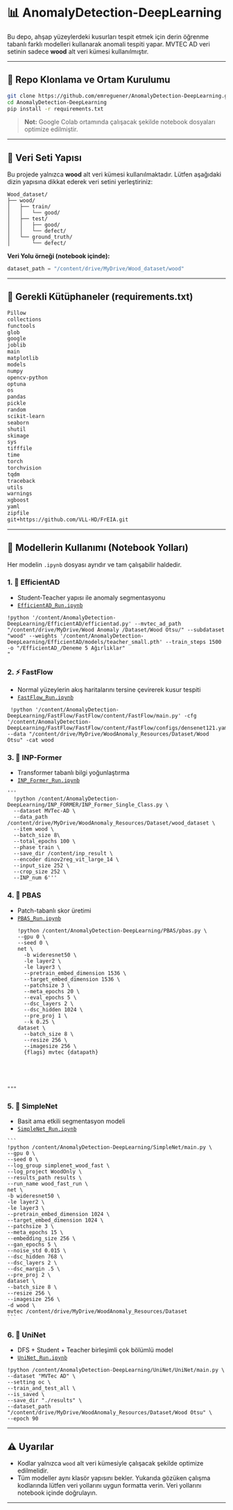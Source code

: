 # 📊 AnomalyDetection-DeepLearning

Bu depo, ahşap yüzeylerdeki kusurları tespit etmek için derin öğrenme tabanlı farklı modelleri kullanarak anomali tespiti yapar. MVTEC AD veri setinin sadece **wood** alt veri kümesi kullanılmıştır.

---

## 🔗 Repo Klonlama ve Ortam Kurulumu

```bash
git clone https://github.com/emreguener/AnomalyDetection-DeepLearning.git
cd AnomalyDetection-DeepLearning
pip install -r requirements.txt
```

> **Not:** Google Colab ortamında çalışacak şekilde notebook dosyaları optimize edilmiştir.

---

## 📂 Veri Seti Yapısı

Bu projede yalnızca **wood** alt veri kümesi kullanılmaktadır. Lütfen aşağıdaki dizin yapısına dikkat ederek veri setini yerleştiriniz:

```
Wood_dataset/
├── wood/
│   ├── train/
│   │   └── good/
│   ├── test/
│   │   ├── good/
│   │   └── defect/
│   └── ground_truth/
│       └── defect/
```

**Veri Yolu örneği (notebook içinde):**

```python
dataset_path = "/content/drive/MyDrive/Wood_dataset/wood"
```

---

## 📄 Gerekli Kütüphaneler (requirements.txt)

```txt
Pillow
collections
functools
glob
google
joblib
main
matplotlib
models
numpy
opencv-python
optuna
os
pandas
pickle
random
scikit-learn
seaborn
shutil
skimage
sys
tifffile
time
torch
torchvision
tqdm
traceback
utils
warnings
xgboost
yaml
zipfile
git+https://github.com/VLL-HD/FrEIA.git
```

---

## 🔧 Modellerin Kullanımı (Notebook Yolları)

Her modelin `.ipynb` dosyası ayrıdır ve tam çalışabilir haldedir.

### 1. 🧠 EfficientAD
- Student-Teacher yapısı ile anomaly segmentasyonu  
- [`EfficientAD_Run.ipynb`](./EfficientAD/EfficientAD_Run.ipynb)
<pre><code>!python '/content/AnomalyDetection-DeepLearning/EfficientAD/efficientad.py' --mvtec_ad_path "/content/drive/MyDrive/Wood Anomaly /Dataset/Wood Otsu/" --subdataset "wood" --weights '/content/AnomalyDetection-DeepLearning/EfficientAD/models/teacher_small.pth' --train_steps 1500 -o "/EfficientAD_/Deneme 5 Ağırlıklar"
"</code></pre>

### 2. ⚡ FastFlow
- Normal yüzeylerin akış haritalarını tersine çevirerek kusur tespiti  
- [`FastFlow_Run.ipynb`](./FastFlow_Run%20%281%29.ipynb) 
<pre><code> !python '/content/AnomalyDetection-DeepLearning/FastFlow/FastFlow/content/FastFlow/main.py' -cfg '/content/AnomalyDetection-DeepLearning/FastFlow/FastFlow/content/FastFlow/configs/densenet121.yaml' --data "/content/drive/MyDrive/WoodAnomaly_Resources/Dataset/Wood Otsu" -cat wood</code></pre>

### 3. 🔬 INP-Former
- Transformer tabanlı bilgi yoğunlaştırma  
- [`INP_Former_Run.ipynb`](./INP_Former_Run%20%281%29.ipynb)
<pre><code>'''
  !python /content/AnomalyDetection-DeepLearning/INP_FORMER/INP_Former_Single_Class.py \
  --dataset MVTec-AD \
  --data_path /content/drive/MyDrive/WoodAnomaly_Resources/Dataset/wood_dataset \
  --item wood \
  --batch_size 8\
  --total_epochs 100 \
  --phase train \
  --save_dir /content/inp_result \
  --encoder dinov2reg_vit_large_14 \
  --input_size 252 \
  --crop_size 252 \
  --INP_num 6'''</code></pre>

### 4. 🧪 PBAS
- Patch-tabanlı skor üretimi  
- [`PBAS_Run.ipynb`](./PBAS_Run%20%281%29.ipynb)
  <pre><code>!python /content/AnomalyDetection-DeepLearning/PBAS/pbas.py \
  --gpu 0 \
  --seed 0 \
  net \
    -b wideresnet50 \
    -le layer2 \
    -le layer3 \
    --pretrain_embed_dimension 1536 \
    --target_embed_dimension 1536 \
    --patchsize 3 \
    --meta_epochs 20 \
    --eval_epochs 5 \
    --dsc_layers 2 \
    --dsc_hidden 1024 \
    --pre_proj 1 \
    --k 0.25 \
  dataset \
    --batch_size 8 \
    --resize 256 \
    --imagesize 256 \
    {flags} mvtec {datapath}
"""
</code></pre>

### 5. 🔹 SimpleNet
- Basit ama etkili segmentasyon modeli  
- [`SimpleNet_Run.ipynb`](./SimpleNet_Run.ipynb)
<pre><code>```
!python /content/AnomalyDetection-DeepLearning/SimpleNet/main.py \
--gpu 0 \
--seed 0 \
--log_group simplenet_wood_fast \
--log_project WoodOnly \
--results_path results \
--run_name wood_fast_run \
net \
-b wideresnet50 \
-le layer2 \
-le layer3 \
--pretrain_embed_dimension 1024 \
--target_embed_dimension 1024 \
--patchsize 3 \
--meta_epochs 15 \
--embedding_size 256 \
--gan_epochs 5 \
--noise_std 0.015 \
--dsc_hidden 768 \
--dsc_layers 2 \
--dsc_margin .5 \
--pre_proj 2 \
dataset \
--batch_size 8 \
--resize 256 \
--imagesize 256 \
-d wood \
mvtec /content/drive/MyDrive/WoodAnomaly_Resources/Dataset
```</code></pre>

### 6. 🔸 UniNet
- DFS + Student + Teacher birleşimli çok bölümlü model  
- [`UniNet_Run.ipynb`](./UniNet_Run.ipynb)
<pre><code>!python /content/AnomalyDetection-DeepLearning/UniNet/UniNet/main.py \
--dataset "MVTec AD" \
--setting oc \
--train_and_test_all \
--is_saved \
--save_dir "./results" \
--dataset_path "/content/drive/MyDrive/WoodAnomaly_Resources/Dataset/Wood Otsu" \ 
--epoch 90 </code></pre>
---

## ⚠️ Uyarılar

* Kodlar yalnızca `wood` alt veri kümesiyle çalışacak şekilde optimize edilmelidir.
* Tüm modeller aynı klasör yapısını bekler. Yukarıda gözüken çalışma kodlarında lütfen veri yollarını uygun formatta verin. Veri yollarını notebook içinde doğrulayın.

---


